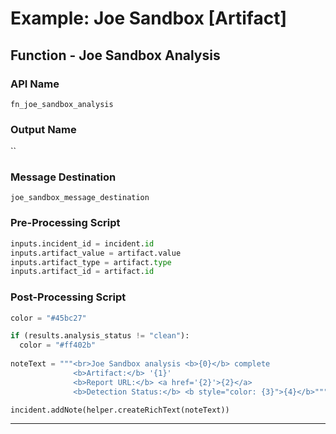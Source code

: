 <!--
    DO NOT MANUALLY EDIT THIS FILE
    THIS FILE IS AUTOMATICALLY GENERATED WITH resilient-sdk codegen
-->

# Example: Joe Sandbox [Artifact]

## Function - Joe Sandbox Analysis

### API Name
`fn_joe_sandbox_analysis`

### Output Name
``

### Message Destination
`joe_sandbox_message_destination`

### Pre-Processing Script
```python
inputs.incident_id = incident.id
inputs.artifact_value = artifact.value
inputs.artifact_type = artifact.type
inputs.artifact_id = artifact.id
```

### Post-Processing Script
```python
color = "#45bc27"

if (results.analysis_status != "clean"):
  color = "#ff402b"
  
noteText = """<br>Joe Sandbox analysis <b>{0}</b> complete
              <b>Artifact:</b> '{1}'
              <b>Report URL:</b> <a href='{2}'>{2}</a>
              <b>Detection Status:</b> <b style="color: {3}">{4}</b>""".format(results.analysis_report_name, artifact.value, results.analysis_report_url, color, results.analysis_status)

incident.addNote(helper.createRichText(noteText))
```

---

